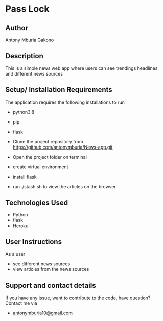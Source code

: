 # Pass Lock


## Author
Antony Mburia Gakono

## Description 
This is a simple news web app where users can see trendings 
headlines and different news sources
## Setup/ Installation Requirements
The application requires the following installations to run
* python3.8
* pip
* flask

* Clone the project repository from https://github.com/antonymburia/News-app.git
* Open the project folder on terminal
* create virtual environment
* install flask
* run ./stash.sh to view the articles on the browser
## Technologies Used
* Python
* flask
* Heroku
## User Instructions 
As a user
* see different news sources
* view articles from the news sources




## Support and contact details 
If you have any issue, want to contribute to the code, have question?
Contact me via
* antonymburia10@gmail.com
